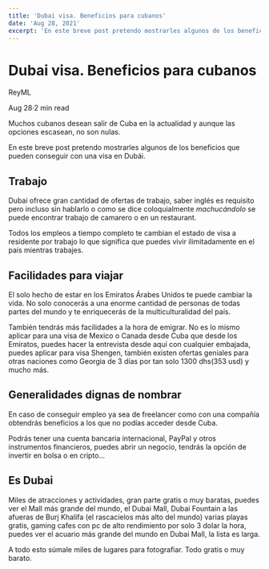 ```yaml
---
title: 'Dubai visa. Beneficios para cubanos'
date: 'Aug 28, 2021'
excerpt: 'En este breve post pretendo mostrarles algunos de los beneficios que pueden conseguir con una visa en Dubái.'
---
```



Dubai visa. Beneficios para cubanos
====================================

ReyML

Aug 28·2 min read

Muchos cubanos desean salir de Cuba en la actualidad y aunque las opciones escasean, no son nulas.

En este breve post pretendo mostrarles algunos de los beneficios que pueden conseguir con una visa en Dubái.

Trabajo
-------

Dubai ofrece gran cantidad de ofertas de trabajo, saber inglés es requisito pero incluso sin hablarlo o como se dice coloquialmente _machucándolo_ se puede encontrar trabajo de camarero o en un restaurant.

Todos los empleos a tiempo completo te cambian el estado de visa a residente por trabajo lo que significa que puedes vivir ilimitadamente en el país mientras trabajes.

Facilidades para viajar
-----------------------

El solo hecho de estar en los Emiratos Árabes Unidos te puede cambiar la vida. No solo conocerás a una enorme cantidad de personas de todas partes del mundo y te enriquecerás de la multiculturalidad del país.

También tendrás más facilidades a la hora de emigrar. No es lo mismo aplicar para una visa de Mexico o Canada desde Cuba que desde los Emiratos, puedes hacer la entrevista desde aquí con cualquier embajada, puedes aplicar para visa Shengen, también existen ofertas geniales para otras naciones como Georgia de 3 días por tan solo 1300 dhs(353 usd) y mucho más.

Generalidades dignas de nombrar
-------------------------------

En caso de conseguir empleo ya sea de freelancer como con una compañía obtendrás beneficios a los que no podías acceder desde Cuba.

Podrás tener una cuenta bancaria internacional, PayPal y otros instrumentos financieros, puedes abrir un negocio, tendrás la opción de invertir en bolsa o en cripto...

Es Dubai
--------

Miles de atracciones y actividades, gran parte gratis o muy baratas, puedes ver el Mall más grande del mundo, el Dubai Mall, Dubai Fountain a las afueras de Burj Khalifa (el rascacielos más alto del mundo) varias playas gratis, gaming cafes con pc de alto rendimiento por solo 3 dolar la hora, puedes ver el acuario más grande del mundo en Dubai Mall, la lista es larga.

A todo esto súmale miles de lugares para fotografiar. Todo gratis o muy barato.
